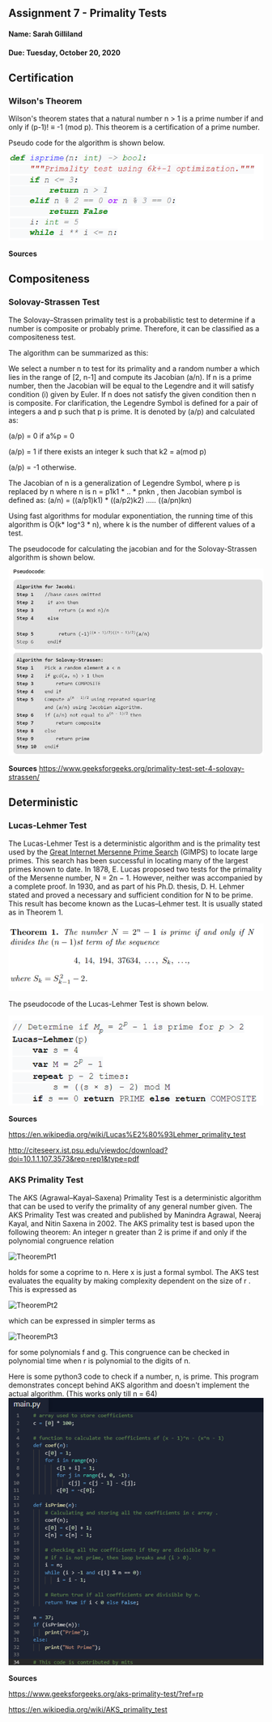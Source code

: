 ## Assignment 7 - Primality Tests
#### Name: Sarah Gilliland
#### Due: Tuesday, October 20, 2020

## Certification
### Wilson's Theorem
Wilson's theorem states that a natural number n > 1 is a prime number if and only if (p-1)! ≡ -1 (mod p).
This theorem is a certification of a prime number.

Pseudo code for the algorithm is shown below.

![Pseudocode](/Images/Wilsons.png)

__Sources__

## Compositeness
### Solovay-Strassen Test
The Solovay–Strassen primality test is a probabilistic test to determine if a number is composite or probably prime. Therefore, it can be classified as a compositeness test.

The algorithm can be summarized as this: 

We select a number n to test for its primality and a random number a which lies in the range of [2, n-1] and compute its Jacobian (a/n). If n is a prime number, then the Jacobian will be equal to the Legendre and it will satisfy condition (i) given by Euler. If n does not satisfy the given condition then n is composite. For clarification, the Legendre Symbol is defined for a pair of integers a and p such that p is prime. It is denoted by (a/p) and calculated as: 

(a/p) = 0    if a%p = 0
      
(a/p) = 1    if there exists an integer k such that k2 = a(mod p)

(a/p) = -1   otherwise.

The Jacobian of n is a generalization of Legendre Symbol, where p is replaced by n where n is
n = p1k1 * .. * pnkn
, then Jacobian symbol is defined as: 
(a/n) = ((a/p1)k1) * ((a/p2)k2) *.....* ((a/pn)kn)

Using fast algorithms for modular exponentiation, the running time of this algorithm is O(k* log^3 * n), where k is the number of different values of a test.

The pseudocode for calculating the jacobian and for the Solovay-Strassen algorithm is shown below.


![Pseudocode](/Images/SolovayStrassen.png)

__Sources__
https://www.geeksforgeeks.org/primality-test-set-4-solovay-strassen/

## Deterministic
### Lucas-Lehmer Test
The Lucas-Lehmer Test is a deterministic algorithm and is the primality test used by the
[Great Internet Mersenne Prime Search](https://en.wikipedia.org/wiki/Great_Internet_Mersenne_Prime_Search) (GIMPS) to locate large primes. 
This search has been successful in locating many of the largest primes known to date.
In 1878, E. Lucas proposed two tests for the primality of the Mersenne number, N = 2n − 1. 
However, neither was accompanied by a complete proof. In 1930, and as part of his Ph.D. thesis, 
D. H. Lehmer stated and proved a necessary and sufficient condition for N to be prime. 
This result has become known as the Lucas–Lehmer test. It is usually stated as in Theorem 1.

![Theorem](/Images/2020-10-20.png)

The pseudocode of the Lucas-Lehmer Test is shown below.

![Pseudocode](/Images/PseudoCodeLLT.png)

__Sources__

https://en.wikipedia.org/wiki/Lucas%E2%80%93Lehmer_primality_test 

http://citeseerx.ist.psu.edu/viewdoc/download?doi=10.1.1.107.3573&rep=rep1&type=pdf 



### AKS Primality Test
The AKS (Agrawal–Kayal–Saxena) Primality Test is a deterministic algorithm that can be used to verify the primality of any general number given. 
The AKS Primality Test was created and published by Manindra Agrawal, Neeraj Kayal, and Nitin Saxena in 2002.
The AKS primality test is based upon the following theorem: An integer n greater than 2 is prime if and only if the polynomial congruence relation 

![TheoremPt1](https://www.geeksforgeeks.org/wp-content/ql-cache/quicklatex.com-2a71ba1e4c187329dbf2eb5ed2baf765_l3.svg) 

holds for some a coprime to n. Here x is just a formal symbol. 
The AKS test evaluates the equality by making complexity dependent on the size of r . This is expressed as

![TheoremPt2](https://www.geeksforgeeks.org/wp-content/ql-cache/quicklatex.com-8073198e20b3072fcccea50221cd428a_l3.svg) 

which can be expressed in simpler terms as 

![TheoremPt3](https://www.geeksforgeeks.org/wp-content/ql-cache/quicklatex.com-80cb6414a1344ccdce4e4b37042dfbe8_l3.svg) 

for some polynomials f and g.
This congruence can be checked in polynomial time when r is polynomial to the digits of n.

Here is some python3 code to check if a number, n, is prime. This program demonstrates concept behind AKS algorithm and doesn't implement the actual algorithm.
(This works only till n = 64) 
![CPPCode](/Images/AKSpython.png)

__Sources__

https://www.geeksforgeeks.org/aks-primality-test/?ref=rp 

https://en.wikipedia.org/wiki/AKS_primality_test

